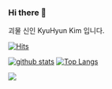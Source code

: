 ### Hi there 👋
괴물 신인 KyuHyun Kim 입니다.

[![Hits](https://hits.seeyoufarm.com/api/count/incr/badge.svg?url=https%3A%2F%2Fgithub.com%2Frbgusdlza)](https://hits.seeyoufarm.com)
<!--
**rbgusdlza/rbgusdlza** is a ✨ _special_ ✨ repository because its `README.md` (this file) appears on your GitHub profile.

Here are some ideas to get you started:

- 🔭 I’m currently working on ...
- 🌱 I’m currently learning ...
- 👯 I’m looking to collaborate on ...
- 🤔 I’m looking for help with ...
- 💬 Ask me about ...
- 📫 How to reach me: ...
- 😄 Pronouns: ...
- ⚡ Fun fact: ...
-->

[![github stats](https://github-readme-stats.vercel.app/api?username=rbgusdlza&show_icons=true&hide_border=true)](https://github.com/rbgusdlza)
[![Top Langs](https://github-readme-stats.vercel.app/api/top-langs/?username=rbgusdlza&layout=compact)](https://github.com/rbgusdlza)

<a href="" target="_blank"><img src="https://img.shields.io/badge/Python-3776AB?style=flat-square&logo=Python&logoColor=white"/></a>
